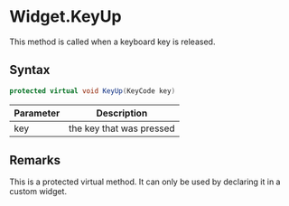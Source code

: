 # Widget.KeyUp

This method is called when a keyboard key is released.

## Syntax

```csharp
protected virtual void KeyUp(KeyCode key)
```

| Parameter | Description |
|---|---|
| key | the key that was pressed |

## Remarks

This is a protected virtual method. It can only be used by declaring it in a custom widget.